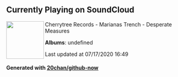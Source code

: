 ## Currently Playing on SoundCloud

[<img align="left" width="100" src="https://i1.sndcdn.com/artworks-000045200691-ce410i-t120x120.jpg">](https://soundcloud.com/cherrytreerecords/marianas-trench-desperate)

Cherrytree Records - Marianas Trench - Desperate Measures

**Albums**: undefined

Last updated at 07/17/2020 16:49

#### Generated with [20chan/github-now](https://github.com/20chan/github-now)


<!--
**20chan/20chan** is a ✨ _special_ ✨ repository because its `README.md` (this file) appears on your GitHub profile.

Here are some ideas to get you started:

- 🔭 I’m currently working on ...
- 🌱 I’m currently learning ...
- 👯 I’m looking to collaborate on ...
- 🤔 I’m looking for help with ...
- 💬 Ask me about ...
- 📫 How to reach me: ...
- 😄 Pronouns: ...
- ⚡ Fun fact: ...
-->
